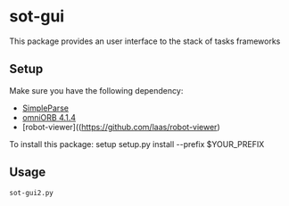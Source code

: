 sot-gui
===========

This package provides an user interface to the stack of tasks frameworks


Setup
-----
Make sure you have the following dependency:
 * [SimpleParse](http://simpleparse.sourceforge.net/)
 * [omniORB 4.1.4](http://omniORB.sourceforge.net)
 * [robot-viewer]((https://github.com/laas/robot-viewer)

To install this package:
    setup setup.py install --prefix $YOUR_PREFIX

Usage
-----

    sot-gui2.py

